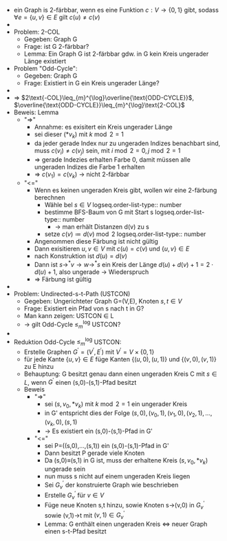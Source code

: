 - ein Graph is 2-färbbar, wenn es eine Funktion $c:V\rightarrow\left\lbrace0,1\right\rbrace$ gibt, sodass $\forall e=\left\lbrace u,v\right\rbrace\in E$ gilt $c\left(u\right)\neq c\left(v\right)$
-
- Problem: 2-COL
	- Gegeben: Graph G
	- Frage: ist G 2-färbbar?
	- Lemma: Ein Graph G ist 2-färbbar gdw. in G kein Kreis ungerader Länge existiert
- Problem "Odd-Cycle":
	- Gegeben: Graph G
	- Frage: Existiert in G ein Kreis ungerader Länge?
-
- => $2\text{-COL}\leq_{m}^{\log}\overline{\text{ODD-CYCLE}}$, $\overline{\text{ODD-CYCLE}}\leq_{m}^{\log}\text{2-COL}$
- Beweis: Lemma
	- "=>"
		- Annahme: es exisitert ein Kreis ungerader Länge
		- sei dieser $\left(\ast v_{k}\right)$ mit $k\bmod2=1$
		- da jeder gerade Index nur zu ungeraden Indizes benachbart sind, muss $c\left(v_{i}\right)\neq c\left(v_{j}\right)$ sein, mit $i\bmod2=0,j\bmod2=1$
		- => gerade Indezies erhalten Farbe 0, damit müssen alle ungeraden Indizes die Farbe 1 erhalten
		- => $c\left(v_1\right)=c\left(v_{k}\right)$ -> nicht 2-färbbar
	- "<="
		- Wenn es keinen ungeraden Kreis gibt, wollen wir eine 2-färbung berechnen
			- Wähle bel $s\in V$
			  logseq.order-list-type:: number
			- bestimme BFS-Baum von G mit Start s
			  logseq.order-list-type:: number
				- -> man erhält Distanzen d(v) zu s
			- setze $c\left(v\right)\coloneqq d\left(v\right)\bmod2$
			  logseq.order-list-type:: number
		- Angenommen diese Färbung ist nicht gültig
		- Dann exisitieren $u,v\in V$ mit $c\left(u\right)=c\left(v\right)$ und $\left\lbrace u,v\right\rbrace\in E$
		- nach Konstruktion ist $d\left(u\right)=d\left(v\right)$
		- Dann ist $s\rightarrow^{\ast}v\rightarrow w\rightarrow^{\ast}s$ ein Kreis der Länge $d\left(u\right)+d\left(v\right)+1=2\cdot d\left(u\right)+1$, also ungerade -> Wiederspruch
		- => Färbung ist gültig
-
- Problem: Undirected-s-t-Path (USTCON)
	- Gegeben: Ungerichteter Graph G=(V,E), Knoten $s,t\in V$
	- Frage: Existiert ein Pfad von s nach t in G?
	- Man kann zeigen: USTCON $\in$ L
	- -> gilt Odd-Cycle $\leq_{m}^{\log}$ USTCON?
-
- Reduktion Odd-Cycle $\leq_{m}^{\log}$ USTCON:
	- Erstelle Graphen $G^{\prime}=\left(V^{\prime},E^{\prime}\right)$ mit $V^{\prime}=V\times\left\lbrace0,1\right\rbrace$
	- für jede Kante $\left\lbrace u,v\right\rbrace\in E$ füge Kanten $\left\lbrace\left(u,0\right),\left(u,1\right)\right\rbrace$ und $\left\lbrace\left(v,0\right),\left(v,1\right)\right\rbrace$ zu E hinzu
	- Behauptung: G besitzt genau dann einen ungeraden Kreis C mit $s\in L$, wenn $G^{\prime}$ einen (s,0)-(s,1)-Pfad besitzt
	- Beweis
		- "=>"
			- sei $\left(s,v_0,\ast v_{k}\right)$ mit $k\bmod2=1$ ein ungerader Kreis
			- in G' entspricht dies der Folge $\left(s,0\right),\left(v_0,1\right),\left(v_1,0\right),\left(v_2,1\right),...,\left(v_{k},0\right),\left(s,1\right)$
			- -> Es existiert ein (s,0)-(s,1)-Pfad in G'
		- "<="
			- sei P=((s,0),...,(s,1)) ein (s,0)-(s,1)-Pfad in G'
			- Dann besitzt P gerade viele Knoten
			- Da (s,0)$\equiv$(s,1) in G ist, muss der erhaltene Kreis $\left(s,v_0,\ast v_{k}\right)$ ungerade sein
			- nun muss s nicht auf einem ungeraden Kreis liegen
			- Sei $G_{v}^{\prime}$ der konstruierte Graph wie beschrieben
			- Erstelle $G_{v}^{\prime}$ für $v\in V$
			- Füge neue Knoten s,t hinzu, sowie Knoten s->(v,0) in $G_{v}^{\prime}$ sowie (v,1)->t mit $\left(v,1\right)\in G_{v}^{\prime}$
			- Lemma: G enthält einen ungeraden Kreis <=> neuer Graph einen s-t-Pfad besitzt
